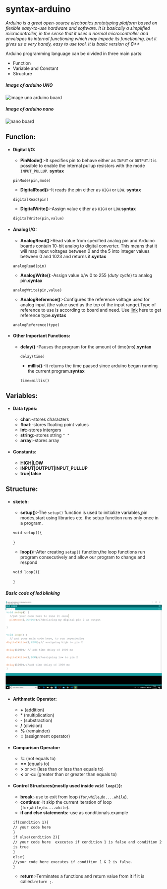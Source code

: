 # syntax-arduino
*Arduino is a great open-source electronics prototyping platform based on flexible easy-to-use hardware and software. It is basically a simplified microcontroller, in the sense that it uses a normal microcontroller and envelopes its internal functioning which may impede its functioning, but it gives us a very handy, easy to use tool.
It is basic version of **C++***



Arduino programming language can be divided in three main parts:
* Function
* Variable and Constant
* Structure


##### Image of arduino UNO


![image uno arduino board](https://cdn.pixabay.com/photo/2017/03/23/12/32/arduino-2168193_960_720.png)


##### Image of arduino nano


![nano board](https://www.behind-the-scenes.co.za/wp-content/uploads/arduino-nano-v3-basic-pinout.jpg)


## Function:
* #### Digital I/O:
  * **PinMode()**:-It specifies pin to behave either as `INPUT` or `OUTPUT`.It is possible to enable the internal pullup resistors with the mode `INPUT_PULLUP`.
  **syntax**
  ```
  pinMode(pin,mode)
  ```
  * **DigitalRead()**:-It reads the pin either as `HIGH` or `LOW`.
  **syntax**
  ```
  digitalRead(pin)
  ```
  * **DigitalWrite()**:-Assign value either as `HIGH` or `LOW`.**syntax**
  ```
  digitalWrite(pin,value)
  ```
 * #### Analog I/O:
   * **AnalogRead()**:-Read value from specified analog pin and Arduino boards contain 10-bit analog to digital converter. This means that it  will map input voltages between 0 and the 5 into integer values between 0 and 1023 and returns it.**syntax**
   ```
   analogRead(pin)
   ```
   * **AnalogWrite()**:-Assign value b/w 0 to 255 (*duty cycle*) to analog pin.**syntax**
   ```
   analogWrite(pin,value)
   ```
   * **AnalogReference()**:-Configures the reference voltage used for analog input (the value used as the top of the input range).Type of reference to use is according to board and need. Use [link](https://www.arduino.cc/reference/en/language/functions/analog-io/analogreference/) here to get reference type.**syntax**
   ```
   analogReference(type)
   ```
 * #### Other Important Functions:
   * **delay()**:-Pauses the program for the amount of time(*ms*).**syntax**
	 ```
	 delay(time)
	 ```
	 * **millis()**:-It returns the time paased since arduino began running the current program.**syntax**
	 ```
	 time=millis()
	 ```
## Variables:
* #### Data types:
  * **char**:-stores characters 
  * **float**:-stores floating point values 
  * **int**:-stores intergers
  * **string**:-stores string `" "`
  * **array**:-stores array
* #### Constants:
  * **HIGH|LOW**
  * **INPUT|OUTPUT|INPUT_PULLUP**
  * **true|false**
## Structure:
* #### sketch:
  * **setup()**:-The `setup()` function is used to initialize variables,pin modes,start using libraries etc. the setup function runs only once in a program.
  ```
  void setup(){
  
  }
  ```
  * **loop()**:-After creating `setup()` function,the loop functions run program consecutively and allow our program to change and respond
  ```
  void loop(){
  
  }
  ```
#### *Basic code of led blinking*

![](https://raw.githubusercontent.com/Vanu1/syntax-arduino/master/2020-04-13.png)
* #### Arithmetic Operator:
  * **+** (addition)
  *  \* (multiplication)
  * **-** (substraction)
  * **/** (division)
  * **%** (remainder)
  * **=** (assignment operator)
* #### Comparison Operator:
  * **!=** (not equals to)
  * **==** (equals to)
  * **>** or **>=** (less than or less than equals to)
  * **<** or **<=** (greater than or greater than equals to)
* #### Control Structures(mostly used inside `void loop()`):
  * **break**:-use to exit from loop (`for`,`while`,`do....while`).
  * **continue**:-It skip the current iteration of loop (`for`,`while`,`do....while`).
  * **if and else statements**:-use as conditionals.example
  ```
  if(condition 1){
  // your code here
  }
  if else(condition 2){
  // your code here  executes if condition 1 is false and condition 2 is true
  }
  else{
  //your code here executes if condition 1 & 2 is false.
  }
  ```
  * **return**:-Terminates a functions and return value from it if it is called.`return ;`.
  
  
  
  
   
   
